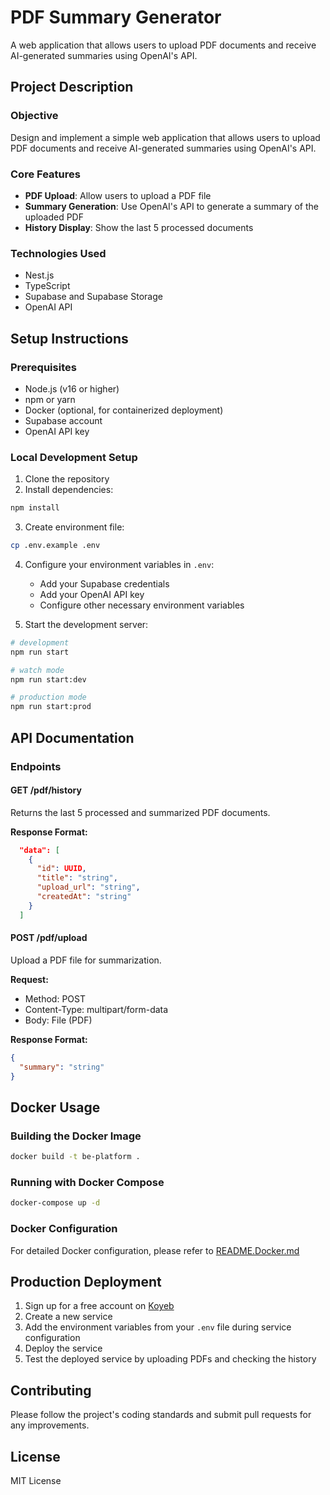 # PDF Summary Generator

A web application that allows users to upload PDF documents and receive AI-generated summaries using OpenAI's API.

## Project Description

### Objective

Design and implement a simple web application that allows users to upload PDF documents and receive AI-generated summaries using OpenAI's API.

### Core Features

- **PDF Upload**: Allow users to upload a PDF file
- **Summary Generation**: Use OpenAI's API to generate a summary of the uploaded PDF
- **History Display**: Show the last 5 processed documents

### Technologies Used

- Nest.js
- TypeScript
- Supabase and Supabase Storage
- OpenAI API

## Setup Instructions

### Prerequisites

- Node.js (v16 or higher)
- npm or yarn
- Docker (optional, for containerized deployment)
- Supabase account
- OpenAI API key

### Local Development Setup

1. Clone the repository
2. Install dependencies:

```bash
npm install
```

3. Create environment file:

```bash
cp .env.example .env
```

4. Configure your environment variables in `.env`:

   - Add your Supabase credentials
   - Add your OpenAI API key
   - Configure other necessary environment variables

5. Start the development server:

```bash
# development
npm run start

# watch mode
npm run start:dev

# production mode
npm run start:prod
```

## API Documentation

### Endpoints

#### GET /pdf/history

Returns the last 5 processed and summarized PDF documents.

**Response Format:**

```json
  "data": [
    {
      "id": UUID,
      "title": "string",
      "upload_url": "string",
      "createdAt": "string"
    }
  ]
```

#### POST /pdf/upload

Upload a PDF file for summarization.

**Request:**

- Method: POST
- Content-Type: multipart/form-data
- Body: File (PDF)

**Response Format:**

```json
{
  "summary": "string"
}
```

## Docker Usage

### Building the Docker Image

```bash
docker build -t be-platform .
```

### Running with Docker Compose

```bash
docker-compose up -d
```

### Docker Configuration

For detailed Docker configuration, please refer to [README.Docker.md](README.Docker.md)

## Production Deployment

1. Sign up for a free account on [Koyeb](https://www.koyeb.com/)
2. Create a new service
3. Add the environment variables from your `.env` file during service configuration
4. Deploy the service
5. Test the deployed service by uploading PDFs and checking the history

## Contributing

Please follow the project's coding standards and submit pull requests for any improvements.

## License

MIT License
